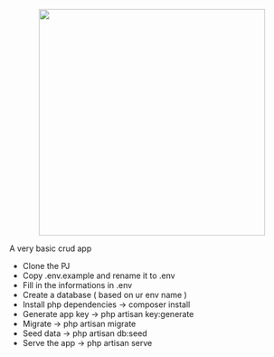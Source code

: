 <p align="center"><a href="https://laravel.com" target="_blank"><img src="https://raw.githubusercontent.com/laravel/art/master/logo-lockup/5%20SVG/2%20CMYK/1%20Full%20Color/laravel-logolockup-cmyk-red.svg" width="400"></a></p>

A very basic crud app

- Clone the PJ
- Copy .env.example and rename it to .env
- Fill in the informations in .env
- Create a database ( based on ur env name ) 
- Install php dependencies -> composer install
- Generate app key -> php artisan key:generate
- Migrate -> php artisan migrate
- Seed data -> php artisan db:seed
- Serve the app -> php artisan serve